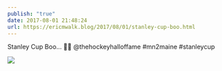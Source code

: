 ```yaml
---
publish: "true"
date: 2017-08-01 21:48:24
url: https://ericmwalk.blog/2017/08/01/stanley-cup-boo.html
---
```


Stanley Cup Boo... 🏒👻 @thehockeyhalloffame #mn2maine #stanleycup

![](https://ericmwalk.blog/uploads/2022/7c72fd70cb.jpg)